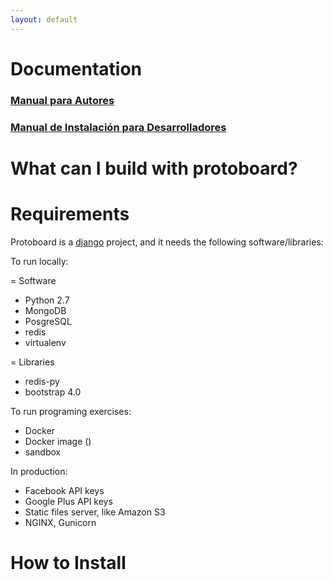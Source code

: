 ```yaml
---
layout: default
---
```

# Documentation
### [Manual para Autores]( doc-es ) 

### [Manual de Instalación para Desarrolladores]( doc-es/instalacion )


# What can I build with protoboard?


# Requirements

Protoboard is a [django](https://www.djangoproject.com/) project, and it
needs the following software/libraries:

To run locally:

= Software
*   Python 2.7
*   MongoDB
*   PosgreSQL
*   redis
*   virtualenv

= Libraries
*   redis-py
*   bootstrap 4.0


To run programing exercises:

* Docker
* Docker image ()
* sandbox

In production:

*   Facebook API keys  
*   Google Plus API keys
*   Static files server, like Amazon S3
*   NGINX, Gunicorn

# How to Install

